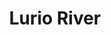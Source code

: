 ---
title: Lurio River

description: '“Lurio River,” The Illustrated London News, July 19, 1873, 60. Courtesy of University Libraries, University of Missouri.'

image_path: /assets/images/gallery/lurio.jpg

index: 16
---